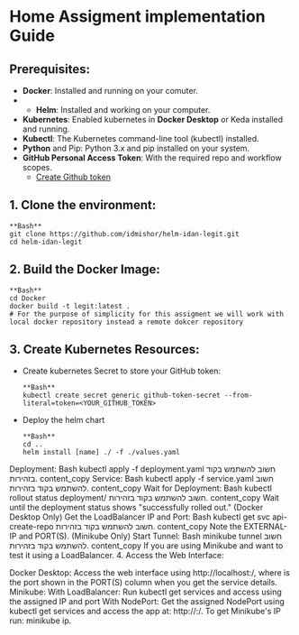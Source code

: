 # Home Assigment implementation Guide
## Prerequisites:

* **Docker**: Installed and running on your comuter.
* * **Helm**: Installed and working on your computer.
* **Kubernetes**: Enabled kubernetes in **Docker Desktop** or Keda installed and running.
* **Kubectl**: The Kubernetes command-line tool (kubectl) installed.
* **Python** and Pip: Python 3.x and pip installed on your system.
* **GitHub Personal Access Token**: With the required repo and workflow scopes.
  * [Create Github token](https://docs.github.com/en/authentication/keeping-your-account-and-data-secure/managing-your-personal-access-tokens)

## 1. Clone the environment:
```
**Bash**
git clone https://github.com/idmishor/helm-idan-legit.git
cd helm-idan-legit 
```
## 2. Build the Docker Image:
```
**Bash**
cd Docker
docker build -t legit:latest .
# For the purpose of simplicity for this assigment we will work with local docker repository instead a remote dokcer repository
```

## 3. Create Kubernetes Resources:
 * Create kubernetes Secret to store your GitHub token:
    ```
    **Bash**
    kubectl create secret generic github-token-secret --from-literal=token=<YOUR_GITHUB_TOKEN>
    ```
 * Deploy the helm chart
    ```
    **Bash**
    cd ..
    helm install [name] ./ -f ./values.yaml
   ```

Deployment:
Bash
kubectl apply -f deployment.yaml
חשוב להשתמש בקוד בזהירות.
content_copy
Service:
Bash
kubectl apply -f service.yaml
חשוב להשתמש בקוד בזהירות.
content_copy
Wait for Deployment:
Bash
kubectl rollout status deployment/<your-deployment-name>
חשוב להשתמש בקוד בזהירות.
content_copy
Wait until the deployment status shows "successfully rolled out."
(Docker Desktop Only) Get the LoadBalancer IP and Port:
Bash
kubectl get svc api-create-repo
חשוב להשתמש בקוד בזהירות.
content_copy
Note the EXTERNAL-IP and PORT(S).
(Minikube Only) Start Tunnel:
Bash
minikube tunnel
חשוב להשתמש בקוד בזהירות.
content_copy
If you are using Minikube and want to test it using a LoadBalancer.
4. Access the Web Interface:

Docker Desktop: Access the web interface using http://localhost:<PORT>/, where <PORT> is the port shown in the PORT(S) column when you get the service details.
Minikube:
With LoadBalancer: Run kubectl get services and access using the assigned IP and port
With NodePort: Get the assigned NodePort using kubectl get services and access the app at: http://<your-minikube-ip>:<NodePort>/. To get Minikube's IP run: minikube ip.

